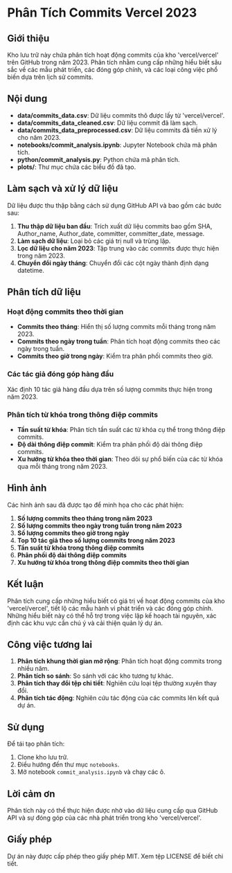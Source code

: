 # Phân Tích Commits Vercel 2023

## Giới thiệu

Kho lưu trữ này chứa phân tích hoạt động commits của kho 'vercel/vercel' trên GitHub trong năm 2023. Phân tích nhằm cung cấp những hiểu biết sâu sắc về các mẫu phát triển, các đóng góp chính, và các loại công việc phổ biến dựa trên lịch sử commits.

## Nội dung

- **data/commits_data.csv**: Dữ liệu commits thô được lấy từ 'vercel/vercel'.
- **data/commits_data_cleaned.csv**: Dữ liệu commit đã làm sạch.
- **data/commits_data_preprocessed.csv**: Dữ liệu commits đã tiền xử lý cho năm 2023.
- **notebooks/commit_analysis.ipynb**: Jupyter Notebook chứa mã phân tích.
- **python/commit_analysis.py**: Python chứa mã phân tích.
- **plots/**: Thư mục chứa các biểu đồ đã tạo.

## Làm sạch và xử lý dữ liệu

Dữ liệu được thu thập bằng cách sử dụng GitHub API và bao gồm các bước sau:
1. **Thu thập dữ liệu ban đầu**: Trích xuất dữ liệu commits bao gồm SHA, Author_name, Author_date, committer, committer_date, message.
2. **Làm sạch dữ liệu**: Loại bỏ các giá trị null và trùng lặp.
3. **Lọc dữ liệu cho năm 2023**: Tập trung vào các commits được thực hiện trong năm 2023.
4. **Chuyển đổi ngày tháng**: Chuyển đổi các cột ngày thành định dạng datetime.

## Phân tích dữ liệu

### Hoạt động commits theo thời gian

- **Commits theo tháng**: Hiển thị số lượng commits mỗi tháng trong năm 2023.
- **Commits theo ngày trong tuần**: Phân tích hoạt động commits theo các ngày trong tuần.
- **Commits theo giờ trong ngày**: Kiểm tra phân phối commits theo giờ.

### Các tác giả đóng góp hàng đầu

Xác định 10 tác giả hàng đầu dựa trên số lượng commits thực hiện trong năm 2023.

### Phân tích từ khóa trong thông điệp commits

- **Tần suất từ khóa**: Phân tích tần suất các từ khóa cụ thể trong thông điệp commits.
- **Độ dài thông điệp commit**: Kiểm tra phân phối độ dài thông điệp commits.
- **Xu hướng từ khóa theo thời gian**: Theo dõi sự phổ biến của các từ khóa qua mỗi tháng trong năm 2023.

## Hình ảnh

Các hình ảnh sau đã được tạo để minh họa cho các phát hiện:
1. **Số lượng commits theo tháng trong năm 2023**
2. **Số lượng commits theo ngày trong tuần trong năm 2023**
3. **Số lượng commits theo giờ trong ngày**
4. **Top 10 tác giả theo số lượng commits trong năm 2023**
5. **Tần suất từ khóa trong thông điệp commits**
6. **Phân phối độ dài thông điệp commits**
7. **Xu hướng từ khóa trong thông điệp commits theo thời gian**

## Kết luận

Phân tích cung cấp những hiểu biết có giá trị về hoạt động commits của kho 'vercel/vercel', tiết lộ các mẫu hành vi phát triển và các đóng góp chính. Những hiểu biết này có thể hỗ trợ trong việc lập kế hoạch tài nguyên, xác định các khu vực cần chú ý và cải thiện quản lý dự án.

## Công việc tương lai

1. **Phân tích khung thời gian mở rộng**: Phân tích hoạt động commits trong nhiều năm.
2. **Phân tích so sánh**: So sánh với các kho tương tự khác.
3. **Phân tích thay đổi tệp chi tiết**: Nghiên cứu loại tệp thường xuyên thay đổi.
4. **Phân tích tác động**: Nghiên cứu tác động của các commits lên kết quả dự án.

## Sử dụng

Để tái tạo phân tích:
1. Clone kho lưu trữ.
2. Điều hướng đến thư mục `notebooks`.
3. Mở notebook `commit_analysis.ipynb` và chạy các ô.

## Lời cảm ơn

Phân tích này có thể thực hiện được nhờ vào dữ liệu cung cấp qua GitHub API và sự đóng góp của các nhà phát triển trong kho 'vercel/vercel'.

## Giấy phép

Dự án này được cấp phép theo giấy phép MIT. Xem tệp LICENSE để biết chi tiết.
